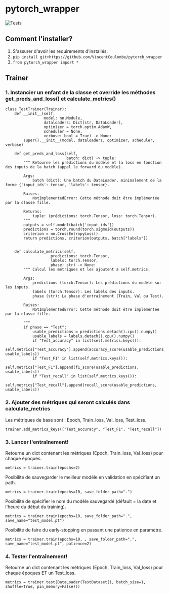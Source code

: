 # pytorch_wrapper
![Tests](https://github.com/VincentCoulombe/pytorch_wrapper/actions/workflows/tests.yml/badge.svg)
## Comment l'installer?
1. S'assurer d'avoir les requirements d'installés.
2. `pip install git+https://github.com/VincentCoulombe/pytorch_wrapper`
3. `from pytorch_wrapper import *`

## Trainer  

### 1. Instancier un enfant de la classe et override les méthodes get_preds_and_loss() et calculate_metrics()
```
class TestTrainer(Trainer):
    def __init__(self,
                 model: nn.Module,
                 dataloaders: Dict[str, DataLoader],
                 optimizer = torch.optim.AdamW,
                 scheduler = None,
                 verbose: bool = True) -> None:
        super().__init__(model, dataloaders, optimizer, scheduler, verbose)
        
    def get_preds_and_loss(self,
                           batch: dict) -> tuple:
        """ Retourne les prédictions du modèle et la loss en fonction des inputs de la batch (appel le forward du modèle).

        Args:
            batch (dict): Une batch du DataLoader, minimalement de la forme {'input_ids': tensor, 'labels': tensor}.

        Raises:
            NotImplementedError: Cette méthode doit être implémentée par la classe fille.

        Returns:
            tuple: (prédictions: torch.Tensor, loss: torch.Tensor).
        """
        outputs = self.model(batch['input_ids'])
        predictions = torch.round(torch.sigmoid(outputs)) 
        criterion = nn.CrossEntropyLoss()
        return predictions, criterion(outputs, batch["labels"])
    
    
    def calculate_metrics(self,
                    predictions: torch.Tensor,
                    labels: torch.Tensor,
                    phase: str) -> None:
        """ Calcul les métriques et les ajoutent à self.metrics.

        Args:
            predictions (torch.Tensor): Les prédictions du modèle sur les inputs.
            labels (torch.Tensor): Les labels des inputs.
            phase (str): La phase d'entraînement (Train, Val ou Test).

        Raises:
            NotImplementedError: Cette méthode doit être implémentée par la classe fille.

        """
        if phase == "Test":
            usable_predictions = predictions.detach().cpu().numpy()
            usable_labels = labels.detach().cpu().numpy()
            if "Test_accuracy" in list(self.metrics.keys()):
                self.metrics["Test_accuracy"].append(accuracy_score(usable_predictions, usable_labels))
            if "Test_F1" in list(self.metrics.keys()):
                self.metrics["Test_F1"].append(f1_score(usable_predictions, usable_labels))
            if "Test_recall" in list(self.metrics.keys()):
                self.metrics["Test_recall"].append(recall_score(usable_predictions, usable_labels))
```

### 2. Ajouter des métriques qui seront calculés dans calculate_metrics

Les métriques de base sont : Epoch, Train_loss, Val_loss, Test_loss.
```
trainer.add_metrics_keys(["Test_accuracy", "Test_F1", "Test_recall"])
```

### 3. Lancer l'entraînement!

Retourne un dict contenant les métriques (Epoch, Train_loss, Val_loss) pour chaque époques.
```
metrics = trainer.train(epochs=2)
```

Posibilité de sauvegarder le meilleur modèle en validation en spécifiant un path.
```
metrics = trainer.train(epochs=10, save_folder_path=".")
```

Posibilité de spécifier le nom du modèle sauvegardé (défault = la date et l'heure du début du training).
```
metrics = trainer.train(epochs=10, save_folder_path=".", save_name="test_model.pt")
```

Posibilité de faire du early-stopping en passant une patience en paramètre.
```
metrics = trainer.train(epochs=10, , save_folder_path=".", save_name="test_model.pt", patience=2)
```
 
### 4. Tester l'entraînement!

Retourne un dict contenant les métriques (Epoch, Train_loss, Val_loss) pour chaque époques ET un Test_loss.
```
metrics = trainer.test(DataLoader(TestDataset(), batch_size=1, shuffle=True, pin_memory=False)))
```


